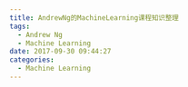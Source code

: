 ```yaml
---
title: AndrewNg的MachineLearning课程知识整理
tags:
  - Andrew Ng
  - Machine Learning
date: 2017-09-30 09:44:27
categories:
  - Machine Learning
---
```



<!--more-->
